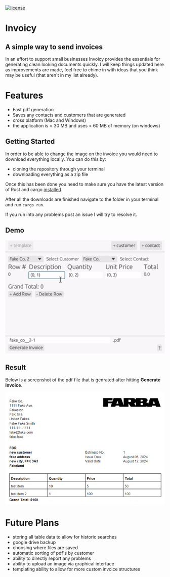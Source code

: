 [![license](https://shields.io/badge/license-MIT-green)](https://github.com/Teomayo/invoicy/blob/main/LICENSE.md)

# Invoicy
## A simple way to send invoices

In an effort to support small businesses Invoicy provides the essentials for generating clean looking documents quickly. I will keep things updated here as improvements are made, feel free to chime in with ideas that you think may be useful (that aren't in my list already).

# Features
- Fast pdf generation
- Saves any contacts and customers that are generated
- cross platform (Mac and Windows)
- the application is < 30 MB and uses < 60 MB of memory (on windows)

## Getting Started
In order to be able to change the image on the invoice you would need to download everything locally. You can do this by:
- cloning the repository through your terminal
- downloading everything as a zip file

Once this has been done you need to make sure you have the latest version of Rust and cargo [installed](https://www.rust-lang.org/tools/install).

After all the downloads are finished navigate to the folder in your terminal and run `cargo run`.

If you run into any problems post an issue I will try to resolve it.


## Demo
![Invoicy Demo](support/videos/invoicy-gif.gif)

## Result
Below is a screenshot of the pdf file that is genrated after hitting **Generate Invoice**.
 
![Invoicy PDF](support/extra/invoicy-pdf-screenshot.png)

# Future Plans
- storing all table data to allow for historic searches
- google drive backup
- choosing where files are saved
- automatic sorting of pdf's by customer
- ability to directly report any problems
- ability to upload an image via graphical interface
- templating ability to allow for more custom invoice structures

